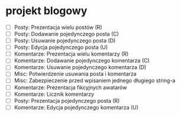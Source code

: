 # projekt blogowy

* [ ] Posty: Prezentacja wielu postów (R)
* [ ] Posty: Dodawanie pojedynczego posta (C)
* [ ] Posty: Usuwanie pojedynczego posta (D)
* [ ] Posty: Edycja pojedynczego posta (U)
* [ ] Komentarze: Prezentacja wielu komentarzy (R)
* [ ] Komentarze: Dodawanie pojedynczego komentarza (C)
* [ ] Komentarze: Usuwanie pojedynczego komentarza (D)
* [ ] Misc: Potwierdzenie usuwania posta i komentarza
* [ ] Misc: Zabezpieczenie przed wpisaniem jednego długiego string-a
* [ ] Komentarze: Prezentacja fikcyjnych awatarów
* [ ] Komentarze: Licznik komentarzy
* [ ] Posty: Prezentacja pojedynczego posta (R)
* [ ] Komentarze: Edycja pojedynczego komentarza (U)